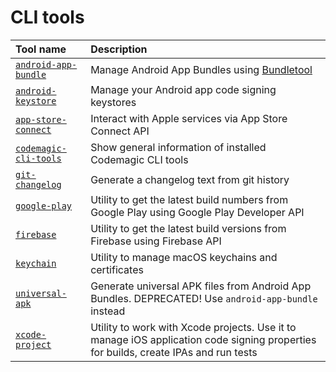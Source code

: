 
CLI tools
=========

|Tool name|Description|
| :--- | :--- |
|[`android-app-bundle`](android-app-bundle/README.md)|Manage Android App Bundles using     [Bundletool](https://developer.android.com/studio/command-line/bundletool)|
|[`android-keystore`](android-keystore/README.md)|Manage your Android app code signing keystores|
|[`app-store-connect`](app-store-connect/README.md)|Interact with Apple services via App Store Connect API|
|[`codemagic-cli-tools`](codemagic-cli-tools/README.md)|Show general information of installed Codemagic CLI tools|
|[`git-changelog`](git-changelog/README.md)|Generate a changelog text from git history|
|[`google-play`](google-play/README.md)|Utility to get the latest build numbers from Google Play using Google Play Developer API|
|[`firebase`](firebase/README.md)|Utility to get the latest build versions from Firebase using Firebase API|
|[`keychain`](keychain/README.md)|Utility to manage macOS keychains and certificates|
|[`universal-apk`](universal-apk/README.md)|Generate universal APK files from Android App Bundles.     DEPRECATED! Use `android-app-bundle` instead|
|[`xcode-project`](xcode-project/README.md)|Utility to work with Xcode projects. Use it to manage iOS application     code signing properties for builds, create IPAs and run tests|
